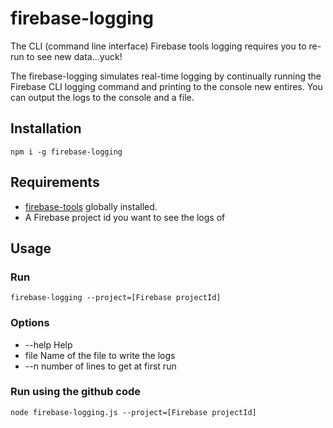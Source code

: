 # firebase-logging

The CLI (command line interface) Firebase tools logging requires you to re-run to see new data...yuck!

The firebase-logging simulates real-time logging by continually running the Firebase CLI logging command and printing to the console new entires. You can output the logs to the console and a file.

## Installation

`npm i -g firebase-logging`

## Requirements

- [firebase-tools](https://www.npmjs.com/package/firebase-tools) globally installed.
- A Firebase project id you want to see the logs of

## Usage

### Run

`firebase-logging --project=[Firebase projectId]`

### Options

- --help     Help
- file       Name of the file to write the logs
- --n        number of lines to get at first run

### Run using the github code

`node firebase-logging.js --project=[Firebase projectId]`
